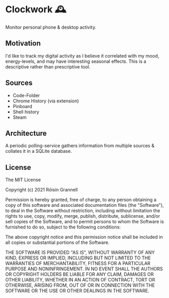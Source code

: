 
# Clockwork 🕰

Monitor personal phone & desktop activity.

## Motivation

I'd like to track my digital activity as I believe it correlated with my mood, energy-levels, and may have interesting seasonal effects. This is a descriptive rather than prescriptive tool.

## Sources

- Code-Folder
- Chrome History (via extension)
- Pinboard
- Shell history
- Steam

## Architecture

A periodic polling-service gathers information from multiple sources & collates it in a SQLite database.

## License

The MIT License

Copyright (c) 2021 Róisín Grannell

Permission is hereby granted, free of charge, to any person obtaining a copy of this software and associated documentation files (the "Software"), to deal in the Software without restriction, including without limitation the rights to use, copy, modify, merge, publish, distribute, sublicense, and/or sell copies of the Software, and to permit persons to whom the Software is furnished to do so, subject to the following conditions:

The above copyright notice and this permission notice shall be included in all copies or substantial portions of the Software.

THE SOFTWARE IS PROVIDED "AS IS", WITHOUT WARRANTY OF ANY KIND, EXPRESS OR IMPLIED, INCLUDING BUT NOT LIMITED TO THE WARRANTIES OF MERCHANTABILITY, FITNESS FOR A PARTICULAR PURPOSE AND NONINFRINGEMENT. IN NO EVENT SHALL THE AUTHORS OR COPYRIGHT HOLDERS BE LIABLE FOR ANY CLAIM, DAMAGES OR OTHER LIABILITY, WHETHER IN AN ACTION OF CONTRACT, TORT OR OTHERWISE, ARISING FROM, OUT OF OR IN CONNECTION WITH THE SOFTWARE OR THE USE OR OTHER DEALINGS IN THE SOFTWARE.
